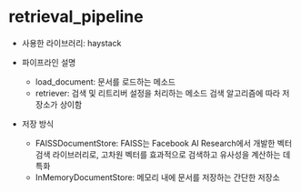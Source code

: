 # retrieval_pipeline

- 사용한 라이브러리: haystack

- 파이프라인 설명
  - load_document: 문서를 로드하는 메소드
  - retriever: 검색 및 리트리버 설정을 처리하는 메소드 검색 알고리즘에 따라 저장소가 상이함

- 저장 방식
  - FAISSDocumentStore: FAISS는 Facebook AI Research에서 개발한 벡터 검색 라이브러리로, 고차원 벡터를 효과적으로 검색하고 유사성을 계산하는 데 특화
  - InMemoryDocumentStore: 메모리 내에 문서를 저장하는 간단한 저장소
